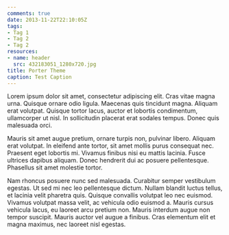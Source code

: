 ```yaml
---
comments: true
date: 2013-11-22T22:10:05Z
tags:
- Tag 1
- Tag 2
- Tag 2
resources:
- name: header
  src: 432183051_1280x720.jpg
title: Porter Theme
caption: Test Caption
---
```

 Lorem ipsum dolor sit amet, consectetur adipiscing elit. Cras vitae magna urna. Quisque ornare odio ligula. Maecenas quis tincidunt magna. Aliquam erat volutpat. Quisque tortor lacus, auctor et lobortis condimentum, ullamcorper ut nisl. In sollicitudin placerat erat sodales tempus. Donec quis malesuada orci.

Mauris sit amet augue pretium, ornare turpis non, pulvinar libero. Aliquam erat volutpat. In eleifend ante tortor, sit amet mollis purus consequat nec. Praesent eget lobortis mi. Vivamus finibus nisi eu mattis lacinia. Fusce ultrices dapibus aliquam. Donec hendrerit dui ac posuere pellentesque. Phasellus sit amet molestie tortor.

Nam rhoncus posuere nunc sed malesuada. Curabitur semper vestibulum egestas. Ut sed mi nec leo pellentesque dictum. Nullam blandit luctus tellus, et lacinia velit pharetra quis. Quisque convallis volutpat leo nec euismod. Vivamus volutpat massa velit, ac vehicula odio euismod a. Mauris cursus vehicula lacus, eu laoreet arcu pretium non. Mauris interdum augue non tempor suscipit. Mauris auctor vel augue a finibus. Cras elementum elit et magna maximus, nec laoreet nisl egestas. 
